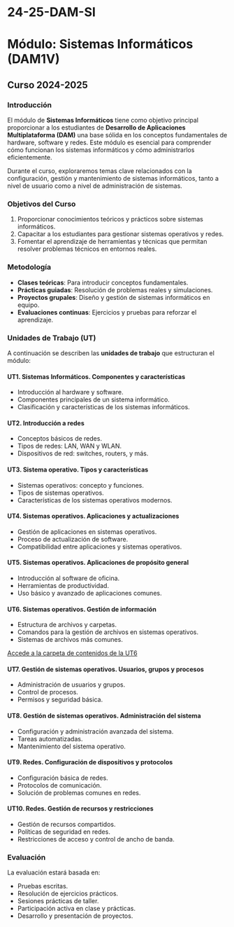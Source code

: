 # 24-25-DAM-SI

# Módulo: Sistemas Informáticos (DAM1V)

## Curso 2024-2025

### Introducción
El módulo de **Sistemas Informáticos** tiene como objetivo principal proporcionar a los estudiantes de **Desarrollo de Aplicaciones Multiplataforma (DAM)** una base sólida en los conceptos fundamentales de hardware, software y redes. Este módulo es esencial para comprender cómo funcionan los sistemas informáticos y cómo administrarlos eficientemente.

Durante el curso, exploraremos temas clave relacionados con la configuración, gestión y mantenimiento de sistemas informáticos, tanto a nivel de usuario como a nivel de administración de sistemas.

### Objetivos del Curso
1. Proporcionar conocimientos teóricos y prácticos sobre sistemas informáticos.
2. Capacitar a los estudiantes para gestionar sistemas operativos y redes.
3. Fomentar el aprendizaje de herramientas y técnicas que permitan resolver problemas técnicos en entornos reales.

### Metodología
- **Clases teóricas**: Para introducir conceptos fundamentales.
- **Prácticas guiadas**: Resolución de problemas reales y simulaciones.
- **Proyectos grupales**: Diseño y gestión de sistemas informáticos en equipo.
- **Evaluaciones continuas**: Ejercicios y pruebas para reforzar el aprendizaje.

### Unidades de Trabajo (UT)
A continuación se describen las **unidades de trabajo** que estructuran el módulo:

#### **UT1. Sistemas Informáticos. Componentes y características**
- Introducción al hardware y software.
- Componentes principales de un sistema informático.
- Clasificación y características de los sistemas informáticos.

#### **UT2. Introducción a redes**
- Conceptos básicos de redes.
- Tipos de redes: LAN, WAN y WLAN.
- Dispositivos de red: switches, routers, y más.

#### **UT3. Sistema operativo. Tipos y características**
- Sistemas operativos: concepto y funciones.
- Tipos de sistemas operativos.
- Características de los sistemas operativos modernos.

#### **UT4. Sistemas operativos. Aplicaciones y actualizaciones**
- Gestión de aplicaciones en sistemas operativos.
- Proceso de actualización de software.
- Compatibilidad entre aplicaciones y sistemas operativos.

#### **UT5. Sistemas operativos. Aplicaciones de propósito general**
- Introducción al software de oficina.
- Herramientas de productividad.
- Uso básico y avanzado de aplicaciones comunes.

#### **UT6. Sistemas operativos. Gestión de información**
- Estructura de archivos y carpetas.
- Comandos para la gestión de archivos en sistemas operativos.
- Sistemas de archivos más comunes.

[Accede a la carpeta de contenidos de la UT6](UT06%20-%20SSOO.%20Gestion%20de%20la%20informacion)

#### **UT7. Gestión de sistemas operativos. Usuarios, grupos y procesos**
- Administración de usuarios y grupos.
- Control de procesos.
- Permisos y seguridad básica.

#### **UT8. Gestión de sistemas operativos. Administración del sistema**
- Configuración y administración avanzada del sistema.
- Tareas automatizadas.
- Mantenimiento del sistema operativo.

#### **UT9. Redes. Configuración de dispositivos y protocolos**
- Configuración básica de redes.
- Protocolos de comunicación.
- Solución de problemas comunes en redes.

#### **UT10. Redes. Gestión de recursos y restricciones**
- Gestión de recursos compartidos.
- Políticas de seguridad en redes.
- Restricciones de acceso y control de ancho de banda.

### Evaluación
La evaluación estará basada en:
- Pruebas escritas.
- Resolución de ejercicios prácticos.
- Sesiones prácticas de taller.
- Participación activa en clase y prácticas.
- Desarrollo y presentación de proyectos.

